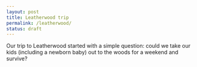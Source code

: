 ```yaml
---
layout: post
title: Leatherwood trip
permalink: /leatherwood/
status: draft
---
```


Our trip to Leatherwood started with a simple question: could we take our kids (including a newborn baby) out to the woods for a weekend and survive?

